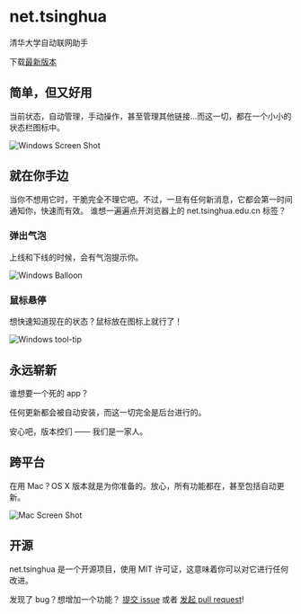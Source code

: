 # net.tsinghua

清华大学自动联网助手

下载[最新版本](http://net-tsinghua.herokuapp.com)

## 简单，但又好用

当前状态，自动管理，手动操作，甚至管理其他链接…而这一切，都在一个小小的状态栏图标中。

![Windows Screen Shot](resource/screenshot-win32.png)

## 就在你手边

当你不想用它时，干脆完全不理它吧。不过，一旦有任何新消息，它都会第一时间通知你，快速而有效。
谁想一遍遍点开浏览器上的 net.tsinghua.edu.cn 标签？

### 弹出气泡

上线和下线的时候，会有气泡提示你。

![Windows Balloon](resource/balloon-win32.png)

### 鼠标悬停

想快速知道现在的状态？鼠标放在图标上就行了！

![Windows tool-tip](resource/tool-tip-win32.png)

## 永远崭新

谁想要一个死的 app？

任何更新都会被自动安装，而这一切完全是后台进行的。

安心吧，版本控们 —— 我们是一家人。

## 跨平台

在用 Mac？OS X 版本就是为你准备的。放心，所有功能都在，甚至包括自动更新。

![Mac Screen Shot](resource/screenshot-darwin.png)

## 开源

net.tsinghua 是一个开源项目，使用 MIT 许可证，这意味着你可以对它进行任何改进。

发现了 bug？想增加一个功能？
[提交 issue](https://github.com/ThomasLee969/net.tsinghua/issues/new) 或者
[发起 pull request](https://github.com/ThomasLee969/net.tsinghua/compare/)!

